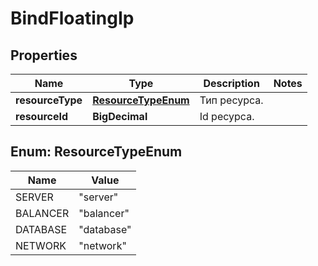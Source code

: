 

# BindFloatingIp


## Properties

| Name | Type | Description | Notes |
|------------ | ------------- | ------------- | -------------|
|**resourceType** | [**ResourceTypeEnum**](#ResourceTypeEnum) | Тип ресурса. |  |
|**resourceId** | **BigDecimal** | Id ресурса. |  |



## Enum: ResourceTypeEnum

| Name | Value |
|---- | -----|
| SERVER | &quot;server&quot; |
| BALANCER | &quot;balancer&quot; |
| DATABASE | &quot;database&quot; |
| NETWORK | &quot;network&quot; |



